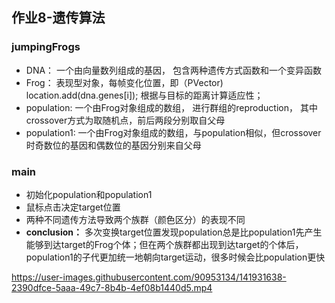## 作业8-遗传算法
### jumpingFrogs
- DNA： 一个由向量数列组成的基因， 包含两种遗传方式函数和一个变异函数
- Frog： 表现型对象，每帧变化位置，即（PVector) location.add(dna.genes[i]); 根据与目标的距离计算适应性；
- population: 一个由Frog对象组成的数组， 进行群组的reproduction， 其中crossover方式为取随机点，前后两段分别取自父母
- population1: 一个由Frog对象组成的数组，与population相似，但crossover时奇数位的基因和偶数位的基因分别来自父母
### main
- 初始化population和population1
- 鼠标点击决定target位置
- 两种不同遗传方法导致两个族群（颜色区分）的表现不同
- **conclusion：** 多次变换target位置发现population总是比population1先产生能够到达target的Frog个体；但在两个族群都出现到达target的个体后，population1的子代更加统一地朝向target运动，很多时候会比population更快


https://user-images.githubusercontent.com/90953134/141931638-2390dfce-5aaa-49c7-8b4b-4ef08b1440d5.mp4

